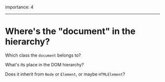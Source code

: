 importance: 4

---

# Where's the "document" in the hierarchy?

Which class the `document` belongs to?

What's its place in the DOM hierarchy?

Does it inherit from `Node` or `Element`, or maybe `HTMLElement`?
